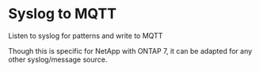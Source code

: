 # Syslog to MQTT

Listen to syslog for patterns and write to MQTT

Though this is specific for NetApp with ONTAP 7, it can be adapted for any other syslog/message source.
